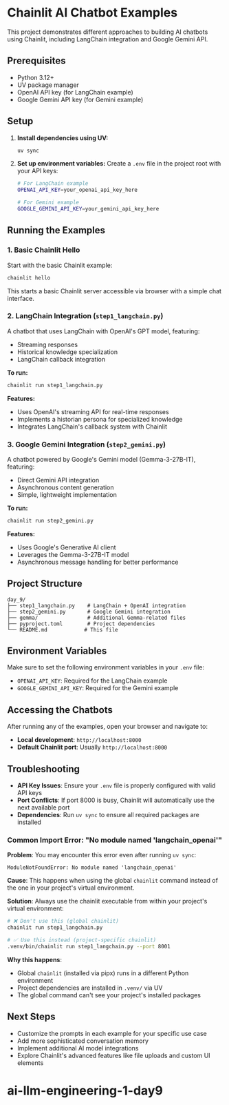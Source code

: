 # Chainlit AI Chatbot Examples

This project demonstrates different approaches to building AI chatbots using Chainlit, including LangChain integration and Google Gemini API.

## Prerequisites

- Python 3.12+
- UV package manager
- OpenAI API key (for LangChain example)
- Google Gemini API key (for Gemini example)

## Setup

1. **Install dependencies using UV:**

   ```bash
   uv sync
   ```

2. **Set up environment variables:**
   Create a `.env` file in the project root with your API keys:

   ```bash
   # For LangChain example
   OPENAI_API_KEY=your_openai_api_key_here

   # For Gemini example
   GOOGLE_GEMINI_API_KEY=your_gemini_api_key_here
   ```

## Running the Examples

### 1. Basic Chainlit Hello

Start with the basic Chainlit example:

```bash
chainlit hello
```

This starts a basic Chainlit server accessible via browser with a simple chat interface.

### 2. LangChain Integration (`step1_langchain.py`)

A chatbot that uses LangChain with OpenAI's GPT model, featuring:

- Streaming responses
- Historical knowledge specialization
- LangChain callback integration

**To run:**

```bash
chainlit run step1_langchain.py
```

**Features:**

- Uses OpenAI's streaming API for real-time responses
- Implements a historian persona for specialized knowledge
- Integrates LangChain's callback system with Chainlit

### 3. Google Gemini Integration (`step2_gemini.py`)

A chatbot powered by Google's Gemini model (Gemma-3-27B-IT), featuring:

- Direct Gemini API integration
- Asynchronous content generation
- Simple, lightweight implementation

**To run:**

```bash
chainlit run step2_gemini.py
```

**Features:**

- Uses Google's Generative AI client
- Leverages the Gemma-3-27B-IT model
- Asynchronous message handling for better performance

## Project Structure

```
day_9/
├── step1_langchain.py    # LangChain + OpenAI integration
├── step2_gemini.py       # Google Gemini integration
├── gemma/                # Additional Gemma-related files
├── pyproject.toml        # Project dependencies
└── README.md            # This file
```

## Environment Variables

Make sure to set the following environment variables in your `.env` file:

- `OPENAI_API_KEY`: Required for the LangChain example
- `GOOGLE_GEMINI_API_KEY`: Required for the Gemini example

## Accessing the Chatbots

After running any of the examples, open your browser and navigate to:

- **Local development**: `http://localhost:8000`
- **Default Chainlit port**: Usually `http://localhost:8000`

## Troubleshooting

- **API Key Issues**: Ensure your `.env` file is properly configured with valid API keys
- **Port Conflicts**: If port 8000 is busy, Chainlit will automatically use the next available port
- **Dependencies**: Run `uv sync` to ensure all required packages are installed

### Common Import Error: "No module named 'langchain_openai'"

**Problem**: You may encounter this error even after running `uv sync`:

```
ModuleNotFoundError: No module named 'langchain_openai'
```

**Cause**: This happens when using the global `chainlit` command instead of the one in your project's virtual environment.

**Solution**: Always use the chainlit executable from within your project's virtual environment:

```bash
# ❌ Don't use this (global chainlit)
chainlit run step1_langchain.py

# ✅ Use this instead (project-specific chainlit)
.venv/bin/chainlit run step1_langchain.py --port 8001
```

**Why this happens**:

- Global `chainlit` (installed via pipx) runs in a different Python environment
- Project dependencies are installed in `.venv/` via UV
- The global command can't see your project's installed packages

## Next Steps

- Customize the prompts in each example for your specific use case
- Add more sophisticated conversation memory
- Implement additional AI model integrations
- Explore Chainlit's advanced features like file uploads and custom UI elements
# ai-llm-engineering-1-day9
